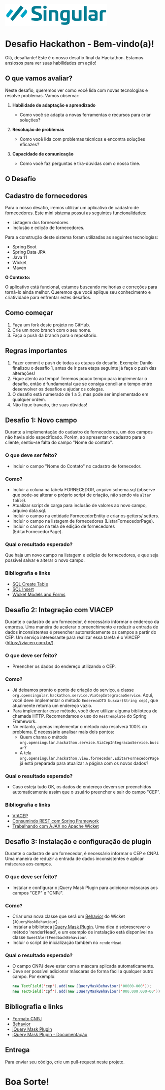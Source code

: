 <img src="singular.svg" height="70" alt="Singular">

# Desafio Hackathon - Bem-vindo(a)!

Olá, desafiante! Este é o nosso desafio final da Hackathon. Estamos ansiosos para ver suas habilidades em ação!

## O que vamos avaliar?

Neste desafio, queremos ver como você lida com novas tecnologias e resolve problemas. Vamos observar:

1. **Habilidade de adaptação e aprendizado**
    - Como você se adapta a novas ferramentas e recursos para criar soluções?

1. **Resolução de problemas**
    - Como você lida com problemas técnicos e encontra soluções eficazes?

1. **Capacidade de comunicação**
    - Como você faz perguntas e tira-dúvidas com o nosso time.

## O Desafio

## Cadastro de fornecedores

Para o nosso desafio, iremos utilizar um aplicativo de cadastro de fornecedores. Este mini sistema possui as seguintes funcionalidades:

- Listagem dos fornecedores
- Inclusão e edição de fornecedores.

Para a construção deste sistema foram utilizadas as seguintes tecnologias:

- Spring Boot
- Spring Data JPA
- Java 11
- Wicket
- Maven

**O Contexto:**

O aplicativo está funcional, estamos buscando melhorias e correções para torná-lo ainda melhor. Queremos que você aplique seu conhecimento e criatividade para enfrentar estes desafios.

## Como começar

1. Faça um fork deste projeto no GitHub.
2. Crie um novo branch com o seu nome.
3. Faça o push da branch para o repositório.

## Regras importantes

1. Fazer commit e push de todas as etapas do desafio. Exemplo: Danilo finalizou o desafio 1, antes de ir para etapa seguinte já faça o push das alterações!
2. Fique atento ao tempo! Teremos pouco tempo para implementar o desafio, então é fundamental que se consiga conciliar o tempo entre desenvolver os desafios e ajudar os colegas.
3. O desafio está numerado de 1 a 3, mas pode ser implementado em qualquer ordem.
4. Não fique travado, tire suas dúvidas!

## Desafio 1: Novo campo

Durante a implementação do cadastro de fornecedores, um dos campos não havia sido especificado. Porém, ao apresentar o cadastro para o cliente, sentiu-se falta do campo "Nome do contato".

### O que deve ser feito?

- Incluir o campo "Nome do Contato" no cadastro de fornecedor.

### Como?

- Incluir a coluna na tabela FORNECEDOR, arquivo schema.sql (observe que pode-se alterar o próprio script de criação, não sendo via `alter table`).
- Atualizar script de carga para inclusão de valores ao novo campo, arquivo data.sql.
- Incluir o campo na entidade FornecedorEntity e criar os getters/ setters.
- Incluir o campo na listagem de fornecedores (ListarFornecedorPage).
- Incluir o campo na tela de edição de fornecedores (EditarFornecedorPage).

### Qual o resultado esperado?

Que haja um novo campo na listagem e edição de fornecedores, e que seja possível salvar e alterar o novo campo.

### Bibliografia e links

- [SQL Create Table](https://www.w3schools.com/sql/sql_create_table.asp)
- [SQL Insert](https://www.w3schools.com/sql/sql_insert.asp)
- [Wicket Models and Forms](https://nightlies.apache.org/wicket/guide/9.x/single.html#_wicket_models_and_forms)

## Desafio 2: Integração com VIACEP

Durante o cadastro de um fornecedor, é necessário informar o endereço da empresa. Uma maneira de acelerar o preenchimento e reduzir a entrada de dados inconsistentes é preencher automaticamente os campos a partir do CEP. Um serviço interessante para realizar essa tarefa é o VIACEP (https://viacep.com.br/).

### O que deve ser feito?

- Preencher os dados do endereço utilizando o CEP.

### Como?

- Já deixamos pronto o ponto de criação do serviço, a classe `org.opensingular.hackathon.service.ViaCepIntegracaoService`. Aqui, você deve implementar o método `EnderecoDTO buscar(String cep)`, que atualmente retorna um endereço vazio.
- Para implementar esse método, você deve utilizar alguma biblioteca de chamada HTTP. Recomendamos o uso do `RestTemplate` do Spring Framework.
- No entanto, apenas implementar o método não resolverá 100% do problema. É necessário analisar mais dois pontos:
    - Quem chama o método `org.opensingular.hackathon.service.ViaCepIntegracaoService.buscar`?
    - A tela `org.opensingular.hackathon.view.fornecedor.EditarFornecedorPage` já está preparada para atualizar a página com os novos dados?

### Qual o resultado esperado?

- Caso esteja tudo OK, os dados de endereço devem ser preenchidos automaticamente assim que o usuário preencher e sair do campo "CEP".

### Bibliografia e links

- [VIACEP](https://viacep.com.br/)
- [Consumindo REST com Spring Framework](https://spring.io/guides/gs/consuming-rest/)
- [Trabalhando com AJAX no Apache Wicket](https://nightlies.apache.org/wicket/guide/9.x/single.html#_working_with_ajax)

## Desafio 3: Instalação e configuração de plugin

Durante o cadastro de um fornecedor, é necessário informar o CEP e CNPJ. Uma maneira de reduzir a entrada de dados inconsistentes é aplicar máscaras aos campos.

### O que deve ser feito?

- Instalar e configurar o jQuery Mask Plugin para adicionar máscaras aos campos "CEP" e "CNPJ".

### Como?

- Criar uma nova classe que será um [Behavior](https://nightlies.apache.org/wicket/guide/9.x/single.html#_enriching_components_with_behaviors) do Wicket (`JQueryMaskBehaviour`).
- Instalar a biblioteca [jQuery Mask Plugin](https://github.com/igorescobar/jQuery-Mask-Plugin). Uma dica é sobrescrever o método 'renderHead', e um exemplo de instalação está disponível na classe `SweetAlertFeedbackBehaviour`.
- Incluir o script de inicialização também no `renderHead`.

### Qual o resultado esperado?

- O campo CNPJ deve estar com a máscara aplicada automaticamente.
- Deve ser possível adicionar máscaras de forma fácil a qualquer outro campo. Por exemplo:
    ``` java
    new TextField('cep').add(new JQueryMaskBehaviour('00000-000'));
    new TextField('cpf').add(new JQueryMaskBehaviour('000.000.000-00'));
    ```
  
## Bibliografia e links
- [Formato CNPJ](https://pt.wikipedia.org/wiki/Cadastro_Nacional_da_Pessoa_Jur%C3%ADdica#Formato)
- [Behavior](https://nightlies.apache.org/wicket/guide/9.x/single.html#_enriching_components_with_behaviors)
- [jQuery Mask Plugin](https://github.com/igorescobar/jQuery-Mask-Plugin)
- [jQuery Mask Plugin - Documentação](https://igorescobar.github.io/jQuery-Mask-Plugin/docs.html)

## Entrega
Para enviar seu código, crie um pull-request neste projeto.

# Boa Sorte!
